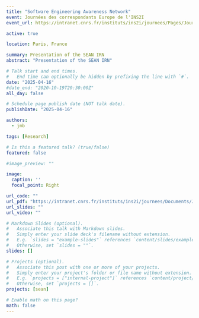 ```yaml
---
title: "Software Engineering Awareness Network"
event: Journées des correspondants Europe de l'INS2I
event_url: https://intranet.cnrs.fr/instituts/ins2i/journees/Pages/Journ%C3%A9es-des-correspondantes-et-correspondants-Europe---16-et-17-avril-2025.aspx

active: true

location: Paris, France

summary: Presentation of the SEAN IRN
abstract: "Presentation of the SEAN IRN"

# Talk start and end times.
#   End time can optionally be hidden by prefixing the line with `#`.
date: "2025-04-16"
#date_end: "2020-10-19T20:30:00Z"
all_day: false

# Schedule page publish date (NOT talk date).
publishDate: "2025-04-16"

authors: 
  - jmb

tags: [Research]

# Is this a featured talk? (true/false)
featured: false

#image_preview: ""

image:
  caption: ''
  focal_point: Right

url_code: ""
url_pdf: "https://intranet.cnrs.fr/instituts/ins2i/journees/Documents/Journ%c3%a9e%20correspondantes%20et%20correspondants%20Europe%202025/BRUEL_IRN%20SEAN%20JMB.pdf"
url_slides: ""
url_video: ""

# Markdown Slides (optional).
#   Associate this talk with Markdown slides.
#   Simply enter your slide deck's filename without extension.
#   E.g. `slides = "example-slides"` references `content/slides/example-slides.md`.
#   Otherwise, set `slides = ""`.
slides: []

# Projects (optional).
#   Associate this post with one or more of your projects.
#   Simply enter your project's folder or file name without extension.
#   E.g. `projects = ["internal-project"]` references `content/project/deep-learning/index.md`.
#   Otherwise, set `projects = []`.
projects: [sean]

# Enable math on this page?
math: false
---
```

